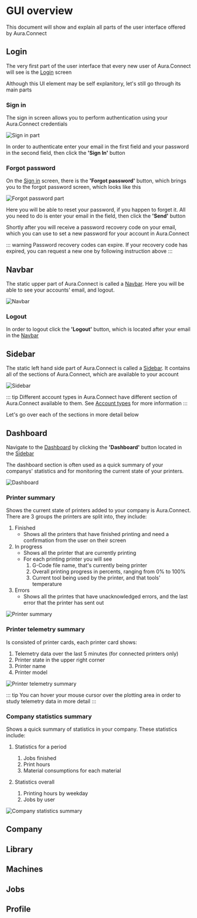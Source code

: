 # GUI overview

This document will show and explain all parts of the user interface offered by Aura.Connect

## Login

The very first part of the user interface that every new user of Aura.Connect will see is the [Login](#login) screen

Although this UI element may be self explanitory, let's still go through its main parts 

### Sign in

The sign in screen allows you to perform authentication using your Aura.Connect credentials

![Sign in part](./media/login/sign_in_part.png)

In order to authenticate enter your email in the first field and your password in the second field, then click the **'Sign In'** button

### Forgot password

On the [Sign in](#sign-in) screen, there is the **'Forgot password'** button, which brings you to the forgot password screen, which looks like this

![Forgot password part](./media//login/forgot_password_part.png)

Here you will be able to reset your password, if you happen to forget it. All you need to do is enter your email in the field, then click the **'Send'** button

Shortly after you will receive a password recovery code on your email, which you can use to set a new password for your account in Aura.Connect

::: warning
Password recovery codes can expire. If your recovery code has expired, you can request a new one by following instruction above
:::

## Navbar

The static upper part of Aura.Connect is called a [Navbar](#navbar). Here you will be able to see your accounts' email, and logout.

![Navbar](./media/navbar/navbar.png)

### Logout

In order to logout click the **'Logout'** button, which is located after your email in the [Navbar](#navbar)

## Sidebar

The static left hand side part of Aura.Connect is called a [Sidebar](#sidebar). It contains all of the sections of Aura.Connect, which are available to your account

![Sidebar](./media/sidebar/sidebar.png)

::: tip
Different account types in Aura.Connect have different section of Aura.Connect available to them. See [Account types]() for more information
:::

Let's go over each of the sections in more detail below

## Dashboard

Navigate to the [Dashboard](#dashboard) by clicking the **'Dashboard'** button located in the [Sidebar](#sidebar)

The dashboard section is often used as a quick summary of your companys' statistics and for monitoring the current state of your printers.

![Dashboard](./media/dashboard/dashboard.png)

### Printer summary

Shows the current state of printers added to your company is Aura.Connect. There are 3 groups the printers are split into, they include:

1. Finished
    - Shows all the printers that have finished printing and need a confirmation from the user on their screen
2. In progress
    - Shows all the printer that are currently printing
    - For each printing printer you will see
        1. G-Code file name, that's currently being printer
        2. Overall printing progress in percents, ranging from 0% to 100%
        3. Current tool being used by the printer, and that tools' temperature
3. Errors
    - Shows all the printes that have unacknowledged errors, and the last error that the printer has sent out

![Printer summary](./media/dashboard/printer-summary.png)

### Printer telemetry summary

Is consisted of printer cards, each printer card shows:

1. Telemetry data over the last 5 minutes (for connected printers only)
2. Printer state in the upper right corner 
3. Printer name
4. Printer model

![Printer telemetry summary](./media/dashboard/printer-telemetry-summary.png)

::: tip
You can hover your mouse cursor over the plotting area in order to study telemetry data in more detail
:::

### Company statistics summary

Shows a quick summary of statistics in your company. These statistics include:

1. Statistics for a period
    1. Jobs finished
    2. Print hours
    3. Material consumptions for each material

2. Statistics overall
    1. Printing hours by weekday
    2. Jobs by user

![Company statistics summary](./media/dashboard/comapny-statistics-summary.png)

## Company

## Library

## Machines

## Jobs

## Profile